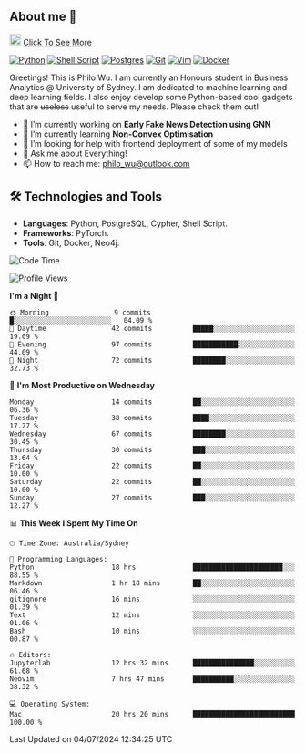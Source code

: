 ## About me 🤗

<a href="#"><img src="https://media.giphy.com/media/hvRJCLFzcasrR4ia7z/giphy.gif" width="20px" height="20px"></a> [Click To See More](https://codeboyphilo.github.io)

[![Python](https://img.shields.io/badge/python-3670A0?style=for-the-badge&logo=python&logoColor=ffdd54)](#)
[![Shell Script](https://img.shields.io/badge/shell_script-%23121011.svg?style=for-the-badge&logo=gnu-bash&logoColor=white)](#)
[![Postgres](https://img.shields.io/badge/postgres-%23316192.svg?style=for-the-badge&logo=postgresql&logoColor=white)](#)
[![Git](https://img.shields.io/badge/git-%23F05033.svg?style=for-the-badge&logo=git&logoColor=white)](#)
[![Vim](https://img.shields.io/badge/VIM-%2311AB00.svg?style=for-the-badge&logo=vim&logoColor=white)](#)
[![Docker](https://img.shields.io/badge/docker-%230db7ed.svg?style=for-the-badge&logo=docker&logoColor=white)](#)

Greetings! This is Philo Wu. I am currently an Honours student in Business Analytics \@ University of Sydney. I am dedicated to machine learning and deep learning fields. I also enjoy develop some Python-based cool gadgets that are ~~useless~~ useful to serve my needs. Please check them out!

- 🔭 I’m currently working on **Early Fake News Detection using GNN**
- 🌱 I’m currently learning **Non-Convex Optimisation**
- 🤔 I’m looking for help with frontend deployment of some of my models
- 💬 Ask me about Everything!
- 📫 How to reach me: philo_wu@outlook.com

## 🛠 Technologies and Tools
- **Languages**: Python, PostgreSQL, Cypher, Shell Script.
- **Frameworks**: PyTorch.
- **Tools**: Git, Docker, Neo4j.

<!--START_SECTION:waka-->
![Code Time](http://img.shields.io/badge/Code%20Time-300%20hrs-blue)

![Profile Views](http://img.shields.io/badge/Profile%20Views-1-blue)

**I'm a Night 🦉** 

```text
🌞 Morning                9 commits           █░░░░░░░░░░░░░░░░░░░░░░░░   04.09 % 
🌆 Daytime                42 commits          █████░░░░░░░░░░░░░░░░░░░░   19.09 % 
🌃 Evening                97 commits          ███████████░░░░░░░░░░░░░░   44.09 % 
🌙 Night                  72 commits          ████████░░░░░░░░░░░░░░░░░   32.73 % 
```
📅 **I'm Most Productive on Wednesday** 

```text
Monday                   14 commits          ██░░░░░░░░░░░░░░░░░░░░░░░   06.36 % 
Tuesday                  38 commits          ████░░░░░░░░░░░░░░░░░░░░░   17.27 % 
Wednesday                67 commits          ████████░░░░░░░░░░░░░░░░░   30.45 % 
Thursday                 30 commits          ███░░░░░░░░░░░░░░░░░░░░░░   13.64 % 
Friday                   22 commits          ██░░░░░░░░░░░░░░░░░░░░░░░   10.00 % 
Saturday                 22 commits          ██░░░░░░░░░░░░░░░░░░░░░░░   10.00 % 
Sunday                   27 commits          ███░░░░░░░░░░░░░░░░░░░░░░   12.27 % 
```


📊 **This Week I Spent My Time On** 

```text
🕑︎ Time Zone: Australia/Sydney

💬 Programming Languages: 
Python                   18 hrs              ██████████████████████░░░   88.55 % 
Markdown                 1 hr 18 mins        ██░░░░░░░░░░░░░░░░░░░░░░░   06.46 % 
gitignore                16 mins             ░░░░░░░░░░░░░░░░░░░░░░░░░   01.39 % 
Text                     12 mins             ░░░░░░░░░░░░░░░░░░░░░░░░░   01.06 % 
Bash                     10 mins             ░░░░░░░░░░░░░░░░░░░░░░░░░   00.87 % 

🔥 Editors: 
Jupyterlab               12 hrs 32 mins      ███████████████░░░░░░░░░░   61.68 % 
Neovim                   7 hrs 47 mins       ██████████░░░░░░░░░░░░░░░   38.32 % 

💻 Operating System: 
Mac                      20 hrs 20 mins      █████████████████████████   100.00 % 
```


 Last Updated on 04/07/2024 12:34:25 UTC
<!--END_SECTION:waka-->
